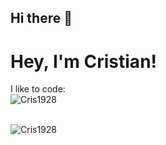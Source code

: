 ## Hi there 👋
# Hey, I'm Cristian!

I like to code:  
<img align="center" src="https://github-readme-stats.vercel.app/api?username=Cris1928&show_icons=true&locale=en" alt="Cris1928" />

<br><img align="left" src="https://github-readme-stats.vercel.app/api/top-langs?username=Cris1928&show_icons=true&locale=en&layout=compact" alt="Cris1928"/>
<!--
**Cris1928/Cris1928** is a ✨ _special_ ✨ repository because its `README.md` (this file) appears on your GitHub profile.

Here are some ideas to get you started:

- 🔭 I’m currently working on ...
- 🌱 I’m currently learning ...
- 👯 I’m looking to collaborate on ...
- 🤔 I’m looking for help with ...
- 💬 Ask me about ...
- 📫 How to reach me: ...
- 😄 Pronouns: ...
- ⚡ Fun fact: ...
-->
